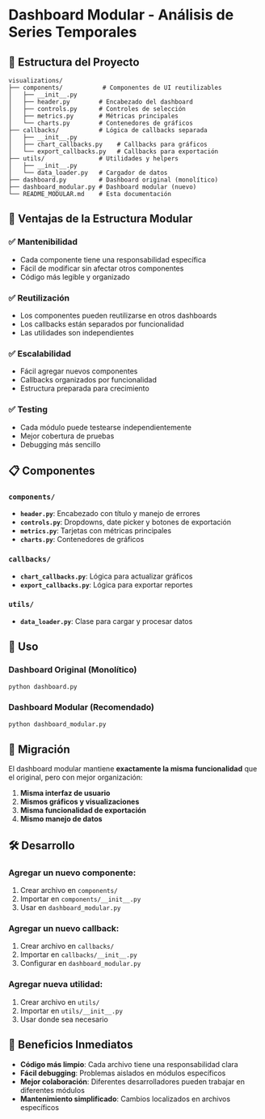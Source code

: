 # Dashboard Modular - Análisis de Series Temporales

## 📁 Estructura del Proyecto

```
visualizations/
├── components/           # Componentes de UI reutilizables
│   ├── __init__.py
│   ├── header.py        # Encabezado del dashboard
│   ├── controls.py      # Controles de selección
│   ├── metrics.py       # Métricas principales
│   └── charts.py        # Contenedores de gráficos
├── callbacks/           # Lógica de callbacks separada
│   ├── __init__.py
│   ├── chart_callbacks.py    # Callbacks para gráficos
│   └── export_callbacks.py   # Callbacks para exportación
├── utils/               # Utilidades y helpers
│   ├── __init__.py
│   └── data_loader.py   # Cargador de datos
├── dashboard.py         # Dashboard original (monolítico)
├── dashboard_modular.py # Dashboard modular (nuevo)
└── README_MODULAR.md    # Esta documentación
```

## 🚀 Ventajas de la Estructura Modular

### ✅ **Mantenibilidad**
- Cada componente tiene una responsabilidad específica
- Fácil de modificar sin afectar otros componentes
- Código más legible y organizado

### ✅ **Reutilización**
- Los componentes pueden reutilizarse en otros dashboards
- Los callbacks están separados por funcionalidad
- Las utilidades son independientes

### ✅ **Escalabilidad**
- Fácil agregar nuevos componentes
- Callbacks organizados por funcionalidad
- Estructura preparada para crecimiento

### ✅ **Testing**
- Cada módulo puede testearse independientemente
- Mejor cobertura de pruebas
- Debugging más sencillo

## 📋 Componentes

### `components/`
- **`header.py`**: Encabezado con título y manejo de errores
- **`controls.py`**: Dropdowns, date picker y botones de exportación
- **`metrics.py`**: Tarjetas con métricas principales
- **`charts.py`**: Contenedores de gráficos

### `callbacks/`
- **`chart_callbacks.py`**: Lógica para actualizar gráficos
- **`export_callbacks.py`**: Lógica para exportar reportes

### `utils/`
- **`data_loader.py`**: Clase para cargar y procesar datos

## 🔧 Uso

### Dashboard Original (Monolítico)
```bash
python dashboard.py
```

### Dashboard Modular (Recomendado)
```bash
python dashboard_modular.py
```

## 📝 Migración

El dashboard modular mantiene **exactamente la misma funcionalidad** que el original, pero con mejor organización:

1. **Misma interfaz de usuario**
2. **Mismos gráficos y visualizaciones**
3. **Misma funcionalidad de exportación**
4. **Mismo manejo de datos**

## 🛠️ Desarrollo

### Agregar un nuevo componente:
1. Crear archivo en `components/`
2. Importar en `components/__init__.py`
3. Usar en `dashboard_modular.py`

### Agregar un nuevo callback:
1. Crear archivo en `callbacks/`
2. Importar en `callbacks/__init__.py`
3. Configurar en `dashboard_modular.py`

### Agregar nueva utilidad:
1. Crear archivo en `utils/`
2. Importar en `utils/__init__.py`
3. Usar donde sea necesario

## 🎯 Beneficios Inmediatos

- **Código más limpio**: Cada archivo tiene una responsabilidad clara
- **Fácil debugging**: Problemas aislados en módulos específicos
- **Mejor colaboración**: Diferentes desarrolladores pueden trabajar en diferentes módulos
- **Mantenimiento simplificado**: Cambios localizados en archivos específicos 